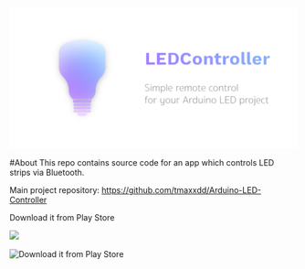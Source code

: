 ![Project logo](led_controller_promo.png)

#About
This repo contains source code for an app which controls LED strips via Bluetooth.

Main project repository:
https://github.com/tmaxxdd/Arduino-LED-Controller

Download it from Play Store

<a href="https://play.google.com/store/apps/details?id=com.czterysery.ledcontroller"> <img src="play_store_button.png"></a>

![Download it from Play Store](play_store_button.png)
